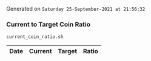 Generated on `Saturday 25-September-2021 at 21:56:32`

### Current to Target Coin Ratio
`current_coin_ratio.sh`

Date|Current|Target|Ratio
---|---|---|---
